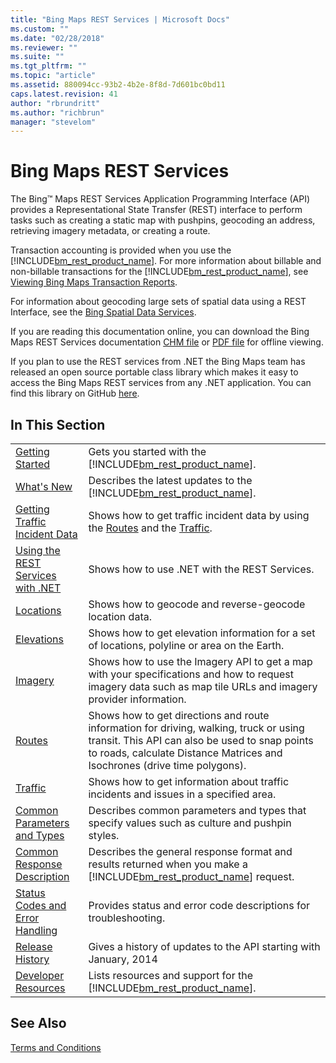 ```yaml
---
title: "Bing Maps REST Services | Microsoft Docs"
ms.custom: ""
ms.date: "02/28/2018"
ms.reviewer: ""
ms.suite: ""
ms.tgt_pltfrm: ""
ms.topic: "article"
ms.assetid: 880094cc-93b2-4b2e-8f8d-7d601bc0bd11
caps.latest.revision: 41
author: "rbrundritt"
ms.author: "richbrun"
manager: "stevelom"
---
```

# Bing Maps REST Services
The Bing™ Maps REST Services Application Programming Interface (API) provides a Representational State Transfer (REST) interface to perform tasks such as creating a static map with pushpins, geocoding an address, retrieving imagery metadata, or creating a route.  
  
 Transaction accounting is provided when you use the [!INCLUDE[bm_rest_product_name](../articles/includes/bm-rest-product-name-md.md)]. For more information about billable and non-billable transactions for the [!INCLUDE[bm_rest_product_name](../articles/includes/bm-rest-product-name-md.md)], see [Viewing Bing Maps Transaction Reports](http://msdn.microsoft.com/en-us/library/ff859477.aspx).  
  
 For information about geocoding large sets of spatial data using a REST Interface, see the [Bing Spatial Data Services](http://msdn.microsoft.com/en-us/library/ff701734.aspx).  
  
 If you are reading this documentation online, you can download the Bing Maps REST Services documentation [CHM file](http://www.microsoft.com/downloads/details.aspx?FamilyID=d899c3f4-d49a-4d36-b37a-cebcf7dcd54d) or [PDF file](http://www.microsoft.com/downloads/details.aspx?FamilyID=1be6a308-0d67-49ef-a4ed-c6d0ad77a8ff) for offline viewing.  
  
 If you plan to use the REST services from .NET the Bing Maps team has released an open source portable class library which makes it easy to access the Bing Maps REST services from any .NET application. You can find this library on GitHub [here](https://github.com/Microsoft/BingMapsRESTToolkit/).  
  
## In This Section  
  
|||  
|-|-|  
|[Getting Started](../rest-services/getting-started-with-the-bing-maps-rest-services.md)|Gets you started with the [!INCLUDE[bm_rest_product_name](../articles/includes/bm-rest-product-name-md.md)].|  
|[What's New](../rest-services/what-s-new-in-the-rest-services.md)|Describes the latest updates to the [!INCLUDE[bm_rest_product_name](../articles/includes/bm-rest-product-name-md.md)].|  
|[Getting Traffic Incident Data](../rest-services/getting-traffic-incident-data.md)|Shows how to get traffic incident data by using the [Routes](../rest-services/routes-api.md) and the [Traffic](../rest-services/traffic-api.md).|  
|[Using the REST Services with .NET](../rest-services/using-the-rest-services-with-net.md)|Shows how to use .NET with the REST Services.|  
|[Locations](../rest-services/locations-api.md)|Shows how to geocode and reverse-geocode location data.|  
|[Elevations](../rest-services/elevations-api.md)|Shows how to get elevation information for a set of locations, polyline or area on the Earth.|  
|[Imagery](../rest-services/imagery-api.md)|Shows how to use the Imagery API to get a map with your specifications and how to request imagery data such as map tile URLs and imagery provider information.|  
|[Routes](../rest-services/routes-api.md)|Shows how to get directions and route information for driving, walking, truck or using transit. This API can also be used to snap points to roads, calculate Distance Matrices and Isochrones (drive time polygons).|  
|[Traffic](../rest-services/traffic-api.md)|Shows how to get information about traffic incidents and issues in a specified area.|  
|[Common Parameters and Types](../rest-services/common-parameters-and-types.md)|Describes common parameters and types that specify values such as culture and pushpin styles.|  
|[Common Response Description](../rest-services/common-response-description.md)|Describes the general response format and results returned when you make a [!INCLUDE[bm_rest_product_name](../articles/includes/bm-rest-product-name-md.md)] request.|  
|[Status Codes and Error Handling](../rest-services/status-codes-and-error-handling2.md)|Provides status and error code descriptions for troubleshooting.|  
|[Release History](../rest-services/release-history1.md)|Gives a history of updates to the API starting with January, 2014|  
|[Developer Resources](../rest-services/developer-resources2.md)|Lists resources and support for the [!INCLUDE[bm_rest_product_name](../articles/includes/bm-rest-product-name-md.md)].|  
  
## See Also  
 [Terms and Conditions](http://www.microsoft.com/maps/product/terms.html)